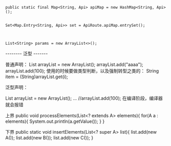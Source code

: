     public static final Map<String, Api> apiMap = new HashMap<String, Api>();


    Set<Map.Entry<String, Api>> set = ApiRoute.apiMap.entrySet();



    List<String> params = new ArrayList<>();


--------  泛型 -------

普通声明：
List arrayList = new ArrayList();
arrayList.add("aaaa");
arrayList.add(100);
使用的时候要做类型判断，以及强制转型之类的：   String item = (String)arrayList.get(i);

泛型声明：

List<String> arrayList = new ArrayList<String>();
...
//arrayList.add(100); 在编译阶段，编译器就会报错



上界
public void processElements(List<? extends A> elements){
   for(A a : elements){
      System.out.println(a.getValue());
   }
}

下界
public static void insertElements(List<? super A> list){
    list.add(new A());
    list.add(new B());
    list.add(new C());
}


